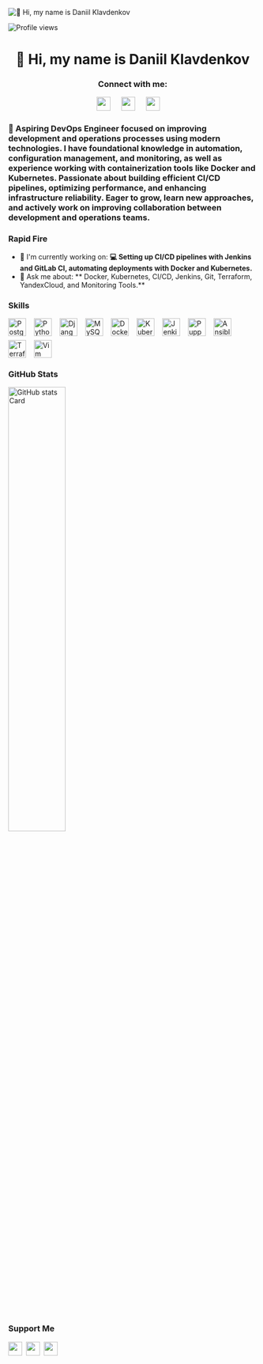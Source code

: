 ![👋 Hi, my name is Daniil Klavdenkov](https://static.wixstatic.com/media/53fad0_ce0704caa0174d6aa9b2b8101a62fa77~mv2.gif)

![Profile views](https://komarev.com/ghpvc/?username=klavdenkov-devops&label=Profile%20views&color=0e75b6&style=flat)

<div id="toc">
  <ul align="center" style="list-style: none">
    <summary>
      <h1>
        👋 Hi, my name is Daniil Klavdenkov
      </h1>
    </summary>
  </ul>
</div>

**<h3 align="center">Connect with me:</h3>** 
<p align="center"><a href="https://github.com/klavdenkov-devops" target="_blank"><img src="https://img.shields.io/badge/GitHub-100000?style=flat-square&logo=github&logoColor=white" height="28" style="margin-right: 18px"></a> <a href="https://www.linkedin.com/in/klavdenkov-devops" target="_blank"><img src="https://img.shields.io/badge/LinkedIn-0077B5?style=flat-square&logo=linkedin&logoColor=white" height="28" style="margin-right: 18px"></a> <a href="klavdenkov-devops@gmail.com" target="_blank"><img src="https://img.shields.io/badge/Gmail-D14836?style=flat-square&logo=gmail&logoColor=white" height="28" style="margin-right: 18px"></a></p>

 **<h3 align="left">🚀 Aspiring DevOps Engineer focused on improving development and operations processes using modern technologies. I have foundational knowledge in automation, configuration management, and monitoring, as well as experience working with containerization tools like Docker and Kubernetes. Passionate about building efficient CI/CD pipelines, optimizing performance, and enhancing infrastructure reliability. Eager to grow, learn new approaches, and actively work on improving collaboration between development and operations teams.</h3>**

**<h3 align="left">Rapid Fire</h3>**

- 💼 I'm currently working on: **💻 Setting up CI/CD pipelines with Jenkins and GitLab CI, automating deployments with Docker and Kubernetes.**
- 💬 Ask me about: ** Docker, Kubernetes, CI/CD, Jenkins, Git, Terraform, YandexCloud, and Monitoring Tools.**

 **<h3 align="left">Skills</h3>**

<div style="display: flex; flex-wrap: wrap; gap: 8px; justify-content: left;"><img src="https://img.shields.io/badge/PostgreSQL-316192?logo=postgresql&logoColor=white" height="36" alt="PostgreSQL" style="margin-right: 8px"> <img src="https://img.shields.io/badge/Python-306998?logo=python&logoColor=white" height="36" alt="Python" style="margin-right: 8px"> <img src="https://img.shields.io/badge/Django-092E20?logo=django&logoColor=white" height="36" alt="Django" style="margin-right: 8px"> <img src="https://img.shields.io/badge/MySQL-4479A1?logo=mysql&logoColor=white" height="36" alt="MySQL" style="margin-right: 8px"> <img src="https://img.shields.io/badge/Docker-2496ED?logo=docker&logoColor=white" height="36" alt="Docker" style="margin-right: 8px"> <img src="https://img.shields.io/badge/Kubernetes-326CE5?logo=kubernetes&logoColor=white" height="36" alt="Kubernetes" style="margin-right: 8px"> <img src="https://img.shields.io/badge/Jenkins-D24939?logo=jenkins&logoColor=white" height="36" alt="Jenkins" style="margin-right: 8px"> <img src="https://img.shields.io/badge/Puppet-FFAE1A?logo=puppet&logoColor=white" height="36" alt="Puppet" style="margin-right: 8px"> <img src="https://img.shields.io/badge/Ansible-EE0000?logo=ansible&logoColor=white" height="36" alt="Ansible" style="margin-right: 8px"> <img src="https://img.shields.io/badge/Terraform-623CE4?logo=terraform&logoColor=white" height="36" alt="Terraform" style="margin-right: 8px"> <img src="https://img.shields.io/badge/Vim-019733?logo=vim&logoColor=white" height="36" alt="Vim" style="margin-right: 8px"></div>

 **<h3 align="left">GitHub Stats</h3>**

<p align="left">
  <img width="48%" src="https://github-readme-stats.vercel.app/api?username=klavdenkov-devops&theme=transparent&cache_seconds=1800&border_radius=4&hide_title=false&hide_rank=false&show_icons=true&include_all_commits=true&line_height=25&hide_border=false" alt="GitHub stats Card" />
</p>

 **<h3 align="left">Support Me</h3>**

<p align="left"><a href="https://www.patreon.com/klavdenkov-devops" target="_blank"><img src="https://img.shields.io/badge/Patreon-F96854?style=flat-square&logo=patreon&logoColor=white" height="28" style="margin-right: 4px"></a> <a href="https://ko-fi.com/klavdenkov-devops" target="_blank"><img src="https://img.shields.io/badge/Ko--fi-343B45?style=flat-square&logo=kofi&logoColor=Black" height="28" style="margin-right: 4px"></a> <a href="https://paypal.me/klavdenkov-devops" target="_blank"><img src="https://img.shields.io/badge/PayPal-00457C?style=flat-square&logo=paypal&logoColor=white" height="28" style="margin-right: 4px"></a></p>
